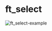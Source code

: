 # ft_select

![ft_select-example](https://media.licdn.com/media-proxy/ext?w=800&h=800&f=n&hash=Z8C027z505a7zqEdfvHAsYWiktI%3D&ora=1%2CaFBCTXdkRmpGL2lvQUFBPQ%2CxAVta9Er0Vinkhwfjw8177yE41y87UNCVordEGXyD3u0qYrdfyHvfpSOfOOpuQ8QfCQclAJkfvKgRjTgD5G_K4u6Ltwigp7mIY24ZxUBbFImi24)

